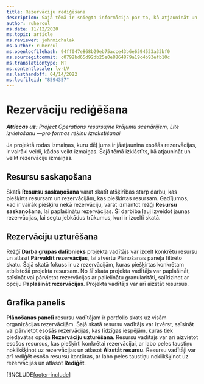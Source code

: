 ```yaml
---
title: Rezervāciju rediģēšana
description: Šajā tēmā ir sniegta informācija par to, kā atjaunināt un veikt rezervāciju izmaiņas.
author: ruhercul
ms.date: 11/12/2020
ms.topic: article
ms.reviewer: johnmichalak
ms.author: ruhercul
ms.openlocfilehash: 94ff047e868b29eb75acce43b6e6594533a33bf0
ms.sourcegitcommit: c0792bd65d92db25e0e8864879a19c4b93efb10c
ms.translationtype: MT
ms.contentlocale: lv-LV
ms.lasthandoff: 04/14/2022
ms.locfileid: "8594357"
---
```

# <a name="edit-bookings"></a>Rezervāciju rediģēšana

_**Attiecas uz:** Project Operations resursu/ne krājumu scenārijiem, Lite izvietošanu —pro formas rēķinu izrakstīšanai_


Ja projektā rodas izmaiņas, kuru dēļ jums ir jāatjaunina esošās rezervācijas, ir vairāki veidi, kādos veikt izmaiņas. Šajā tēmā izklāstīts, kā atjaunināt un veikt rezervāciju izmaiņas.

## <a name="resource-reconciliation"></a>Resursu saskaņošana

Skatā **Resursu saskaņošana** varat skatīt atšķirības starp darbu, kas piešķirts resursam un rezervācijām, kas piešķirtas resursam. Gadījumos, kad ir vairāk piešķiru nekā rezervāciju, varat izmantot režģi **Resursu saskaņošana**, lai paplašinātu rezervācijas. Šī darbība ļauj izveidot jaunas rezervācijas, lai segtu jebkādus trūkumus, kuri ir izcelti skatā.

## <a name="maintain-bookings"></a>Rezervāciju uzturēšana

Režģī **Darba grupas dalībnieks** projekta vadītājs var izcelt konkrētu resursu un atlasīt **Pārvaldīt rezervācijas**, lai atvērtu Plānošanas paneļa filtrēto skatu. Šajā skatā fokuss ir uz rezervācijām, kuras piešķirtas konkrētam atbilstošā projekta resursam. No šī skata projekta vadītājs var paplašināt, saīsināt vai pārvietot rezervācijas ar palielinātu granularitāti, salīdzinot ar opciju **Paplašināt rezervācijas**. Projekta vadītājs var arī aizstāt resursus.

## <a name="schedule-board"></a>Grafika panelis

**Plānošanas panelī** resursu vadītājam ir portfolio skats uz visām organizācijas rezervācijām. Šajā skatā resursu vadītājs var izvērst, saīsināt vai pārvietot esošās rezervācijas, kas līdzīgas iespējām, kuras tiek piedāvātas opcijā **Rezervāciju uzturēšana**. Resursu vadītājs var arī aizvietot esošos resursus, kas piešķirti konkrētai rezervācijai, ar labo peles taustiņu noklikšķinot uz rezervācijas un atlasot **Aizstāt resursu**. Resursu vadītāji var arī rediģēt esošo resursu kontūras, ar labo peles taustiņu noklikšķinot uz rezervācijas un atlasot **Rediģēt**.


[!INCLUDE[footer-include](../includes/footer-banner.md)]